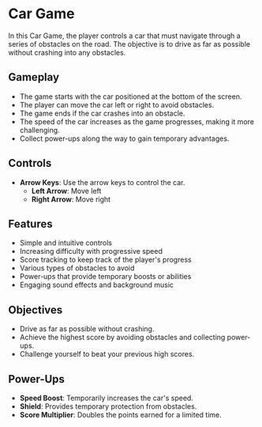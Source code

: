 # Car Game

In this Car Game, the player controls a car that must navigate through a series of obstacles on the road. The objective is to drive as far as possible without crashing into any obstacles.

## Gameplay

- The game starts with the car positioned at the bottom of the screen.
- The player can move the car left or right to avoid obstacles.
- The game ends if the car crashes into an obstacle.
- The speed of the car increases as the game progresses, making it more challenging.
- Collect power-ups along the way to gain temporary advantages.

## Controls

- **Arrow Keys**: Use the arrow keys to control the car.
  - **Left Arrow**: Move left
  - **Right Arrow**: Move right

## Features

- Simple and intuitive controls
- Increasing difficulty with progressive speed
- Score tracking to keep track of the player's progress
- Various types of obstacles to avoid
- Power-ups that provide temporary boosts or abilities
- Engaging sound effects and background music

## Objectives

- Drive as far as possible without crashing.
- Achieve the highest score by avoiding obstacles and collecting power-ups.
- Challenge yourself to beat your previous high scores.

## Power-Ups

- **Speed Boost**: Temporarily increases the car's speed.
- **Shield**: Provides temporary protection from obstacles.
- **Score Multiplier**: Doubles the points earned for a limited time.